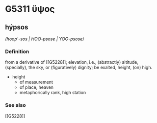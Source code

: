 # G5311 ὕψος

## hýpsos

_(hoop'-sos | HOO-psose | YOO-psose)_

### Definition

from a derivative of [[G5228]]; elevation, i.e., (abstractly) altitude, (specially), the sky, or (figuratively) dignity; be exalted, height, (on) high.

- height
  - of measurement
  - of place, heaven
  - metaphorically rank, high station

### See also

[[G5228]]

